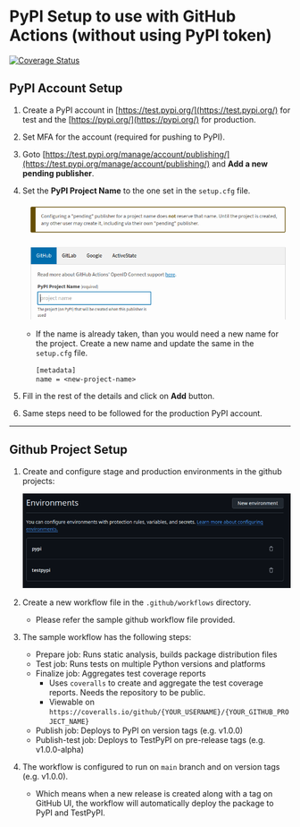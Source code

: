 # PyPI Setup to use with GitHub Actions (without using PyPI token)
[![Coverage Status](https://coveralls.io/repos/github/shubhra-gadhwala/pypi-test-project/badge.svg?branch=main)](https://coveralls.io/github/shubhra-gadhwala/pypi-test-project?branch=main)
## PyPI Account Setup
1. Create a PyPI account in [https://test.pypi.org/](https://test.pypi.org/) for test and the [https://pypi.org/](https://pypi.org/) for production.
2. Set MFA for the account (required for pushing to PyPI).
3. Goto [https://test.pypi.org/manage/account/publishing/](https://test.pypi.org/manage/account/publishing/) and **Add a new pending publisher**.
4. Set the **PyPI Project Name** to the one set in the `setup.cfg` file.

    ![1752674537491](image/pypi_deploy_steps/1752674537491.png)

    - If the name is already taken, than you would need a new name for the project. Create a new name and update the same in the `setup.cfg` file.

        ```
        [metadata]
        name = <new-project-name>
        ```
5. Fill in the rest of the details and click on **Add** button.
6. Same steps need to be followed for the production PyPI account.

---

## Github Project Setup
1. Create and configure stage and production environments in the github projects:

    ![1752673935758](image/pypi_deploy_steps/1752673935758.png)
2. Create a new workflow file in the `.github/workflows` directory.
    - Please refer the sample github workflow file provided.
3. The sample workflow has the following steps:
    - Prepare job: Runs static analysis, builds package distribution files
    - Test job: Runs tests on multiple Python versions and platforms
    - Finalize job: Aggregates test coverage reports
        - Uses `coveralls` to create and aggregate the test coverage reports. Needs the repository to be public.
        - Viewable on `https://coveralls.io/github/{YOUR_USERNAME}/{YOUR_GITHUB_PROJECT_NAME}`
    - Publish job: Deploys to PyPI on version tags (e.g. v1.0.0)
    - Publish-test job: Deploys to TestPyPI on pre-release tags (e.g. v1.0.0-alpha)
4. The workflow is configured to run on `main` branch and on version tags (e.g. v1.0.0).
    - Which means when a new release is created along with a tag on GitHub UI, the workflow will automatically deploy the package to PyPI and TestPyPI.
